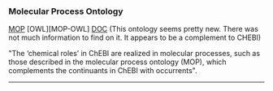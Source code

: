 ### Molecular Process Ontology <a name="molecular-process-ontology" />
[MOP][MOP] [OWL][MOP-OWL] [DOC][MOP-DOC]
(This ontology seems pretty new. There was not much information to find on it. It appears to be a complement to CHEBI)


"The ‘chemical roles’ in ChEBI are realized in molecular processes, such as those described in the molecular process ontology (MOP), which complements the continuants in ChEBI with occurrents".

***

[MOP]: https://github.com/rsc-ontologies/rxno
[MOP-DOC]: https://www.researchgate.net/profile/Christoph_Steinbeck/publication/221234977_Ontological_dependence_dispositions_and_institutional_reality_in_chemistry/links/02bfe51260771c67d5000000/Ontological-dependence-dispositions-and-institutional-reality-in-chemistry.pdf

